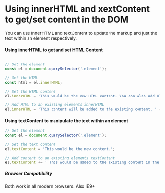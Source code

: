 # Using innerHTML and xextContent to get/set content in the DOM

You can use innerHTML and textContent to update the markup and just the text within an element respectively.


#### Using innerHTML to get and set HTML Content

```javascript

// Get the element
const el = document.querySelector('.element');

// Get the HTML
const html = el.innerHTML;

// Set the HTML content
el.innerHTML = 'This would be the new HTML content. You can also add HTML elements, like a <a href="#">Hyperlink</a>';

// Add HTML to an existing elements innerHTML
el.innerHTML = 'This content will be added to the existing content. ' + el.innerHTML;

```


#### Using textContent to manipulate the text within an element

```javascript
// Get the element
const el = document.querySelector('.element');

// Set the text content
el.textContent = 'This would be the new content.';

// Add content to an existing elements textContent
el.textContent += ' This would be added to the existing content in the element.'
```


##### Browser Compatibility
Both work in all modern browsers. Also IE9+
